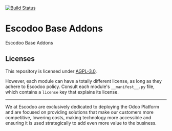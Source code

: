 <!-- [![Runbot Status](https://runbot.odoo-community.org/runbot/badge/flat//14.0.svg)](https://runbot.odoo-community.org/runbot/repo/github-com-oca-base-addons-) -->
[![Build Status](https://travis-ci.com/Escodoo/base-addons.svg?branch=14.0)](https://travis-ci.com/Escodoo/base-addons)
<!-- [![codecov](https://codecov.io/gh/Escodoo/base-addons/branch/14.0/graph/badge.svg)](https://codecov.io/gh/Escodoo/base-addons) -->
<!-- [![Translation Status](https://translation.odoo-community.org/widgets/base-addons-14-0/-/svg-badge.svg)](https://translation.odoo-community.org/engage/base-addons-14-0/?utm_source=widget) -->

<!-- /!\ do not modify above this line -->

# Escodoo Base Addons

Escodoo Base Addons

<!-- /!\ do not modify below this line -->

<!-- prettier-ignore-start -->

[//]: # (addons)

[//]: # (end addons)

<!-- prettier-ignore-end -->

## Licenses

This repository is licensed under [AGPL-3.0](LICENSE).

However, each module can have a totally different license, as long as they adhere to Escodoo
policy. Consult each module's `__manifest__.py` file, which contains a `license` key
that explains its license.

----

We at Escodoo are exclusively dedicated to deploying the Odoo Platform and are
focused on providing solutions that make our customers more competitive, lowering
costs, making technology more accessible and ensuring it is used strategically to
add even more value to the business.

